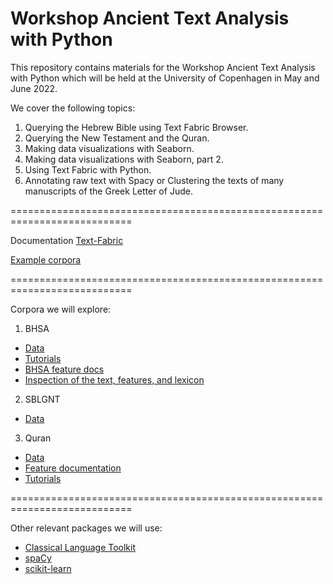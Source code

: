 # Workshop Ancient Text Analysis with Python

This repository contains materials for the Workshop Ancient Text Analysis with Python which will be held at the University of Copenhagen in May and June 2022.

We cover the following topics:

1. Querying the Hebrew Bible using Text Fabric Browser.
2. Querying the New Testament and the Quran.
3. Making data visualizations with Seaborn.
4. Making data visualizations with Seaborn, part 2.
5. Using Text Fabric with Python.
6. Annotating raw text with Spacy or Clustering the texts of many manuscripts of the Greek Letter of Jude.

===========================================================================

Documentation [Text-Fabric](https://annotation.github.io/text-fabric/tf)

[Example corpora](https://annotation.github.io/text-fabric/tf/about/corpora.html)

===========================================================================

Corpora we will explore:
1. BHSA
- [Data](https://github.com/etcbc/bhsa)
- [Tutorials](https://github.com/ETCBC/bhsa/tree/master/tutorial)
- [BHSA feature docs](https://etcbc.github.io/bhsa)
- [Inspection of the text, features, and lexicon](https://shebanq.ancient-data.org)

2. SBLGNT
- [Data](https://github.com/CenterBLC/SBLGNT)

3. Quran
- [Data](https://github.com/q-ran/quran)
- [Feature documentation](https://github.com/q-ran/quran/blob/master/docs/features.md)
- [Tutorials](https://github.com/q-ran/quran/tree/master/tutorial)

===========================================================================

Other relevant packages we will use:
- [Classical Language Toolkit](http://cltk.org)
- [spaCy](https://spacy.io)
- [scikit-learn](https://scikit-learn.org/)

